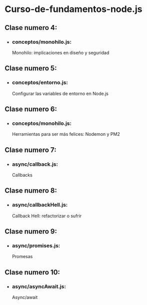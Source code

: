 # Curso-de-fundamentos-node.js

## Clase numero 4:
 - ### conceptos/monohilo.js: 
   Monohilo: implicaciones en diseño y seguridad


## Clase numero 5:
 - ### conceptos/entorno.js: 
   Configurar las variables de entorno en Node.js

## Clase numero 6:
 - ### conceptos/monohilo.js: 
   Herramientas para ser más felices: Nodemon y PM2

## Clase numero 7:
 - ### async/callback.js: 
   Callbacks

## Clase numero 8:
 - ### async/callbackHell.js: 
   Callback Hell: refactorizar o sufrir

## Clase numero 9:
 - ### async/promises.js: 
   Promesas

## Clase numero 10:
 - ### async/asyncAwait.js: 
   Async/await
